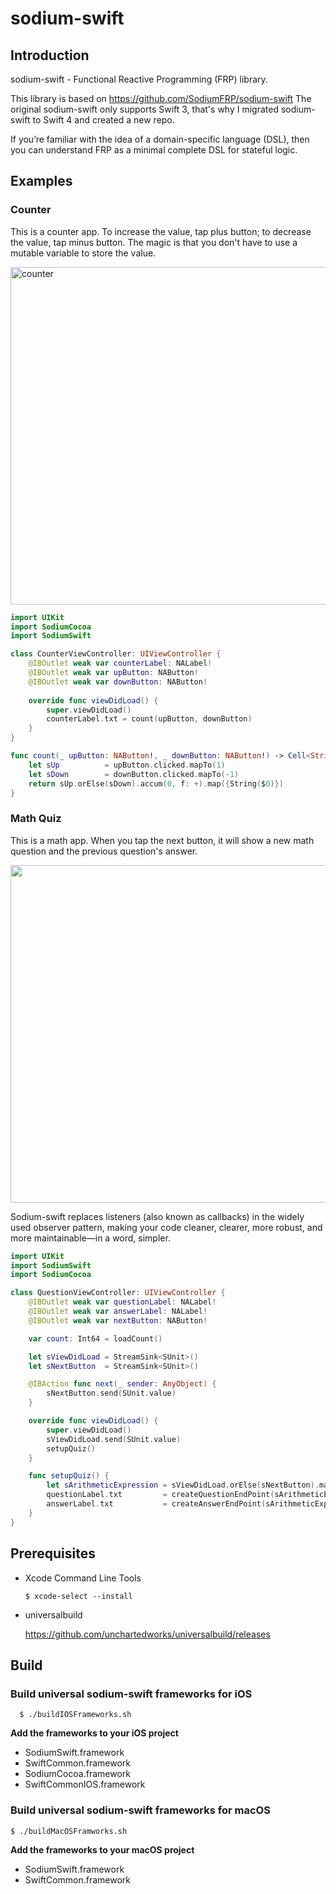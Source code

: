 # sodium-swift
## Introduction
sodium-swift - Functional Reactive Programming (FRP) library.

This library is based on https://github.com/SodiumFRP/sodium-swift
The original sodium-swift only supports Swift 3, that's why I migrated sodium-swift to Swift 4 and created a new repo.

If you’re familiar with the idea of a domain-specific language (DSL), then you can understand FRP as a minimal complete DSL for stateful logic.

## Examples
### Counter
This is a counter app. To increase the value, tap plus button; to decrease the value, tap minus button. The magic is that you don't have to use a mutable variable to store the value.

<img width="540" alt="counter" src="https://user-images.githubusercontent.com/4646838/36064751-d8a00752-0e8f-11e8-81e9-13320a3b7234.png">

```swift
import UIKit
import SodiumCocoa
import SodiumSwift

class CounterViewController: UIViewController {
    @IBOutlet weak var counterLabel: NALabel!
    @IBOutlet weak var upButton: NAButton!
    @IBOutlet weak var downButton: NAButton!
    
    override func viewDidLoad() {
        super.viewDidLoad()
        counterLabel.txt = count(upButton, downButton)
    }
}

func count(_ upButton: NAButton!, _ downButton: NAButton!) -> Cell<String> {
    let sUp          = upButton.clicked.mapTo(1)
    let sDown        = downButton.clicked.mapTo(-1)
    return sUp.orElse(sDown).accum(0, f: +).map({String($0)})
}
```

### Math Quiz
This is a math app. When you tap the next button, it will show a new math question and the previous question's answer.

<img src="https://user-images.githubusercontent.com/4646838/36061995-bd7bba2e-0e63-11e8-9bae-dcc525bfad99.png"  width="540">

Sodium-swift replaces listeners (also known as callbacks) in the widely used observer pattern, making your code cleaner, clearer, more robust, and more maintainable—in a word, simpler.

```swift
import UIKit
import SodiumSwift
import SodiumCocoa

class QuestionViewController: UIViewController {
    @IBOutlet weak var questionLabel: NALabel!
    @IBOutlet weak var answerLabel: NALabel!
    @IBOutlet weak var nextButton: NAButton!

    var count: Int64 = loadCount()

    let sViewDidLoad = StreamSink<SUnit>()
    let sNextButton  = StreamSink<SUnit>()

    @IBAction func next(_ sender: AnyObject) {
        sNextButton.send(SUnit.value)
    }

    override func viewDidLoad() {
        super.viewDidLoad()
        sViewDidLoad.send(SUnit.value)
        setupQuiz()
    }

    func setupQuiz() {
        let sArithmeticExpression = sViewDidLoad.orElse(sNextButton).map(createQuestion)
        questionLabel.txt         = createQuestionEndPoint(sArithmeticExpression)
        answerLabel.txt           = createAnswerEndPoint(sArithmeticExpression)
    }
}
```

## Prerequisites
- Xcode Command Line Tools
   
   ```$ xcode-select --install```
  
- universalbuild
  
  https://github.com/unchartedworks/universalbuild/releases

## Build
### Build universal sodium-swift frameworks for iOS
      $ ./buildIOSFrameworks.sh
        
**Add the frameworks to your iOS project**

- SodiumSwift.framework
- SwiftCommon.framework
- SodiumCocoa.framework
- SwiftCommonIOS.framework


### Build universal sodium-swift frameworks for macOS
    $ ./buildMacOSFramworks.sh

**Add the frameworks to your macOS project**

- SodiumSwift.framework
- SwiftCommon.framework


